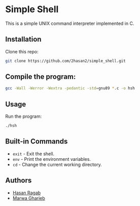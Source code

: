 # Simple Shell

This is a simple UNIX command interpreter implemented in C.

## Installation

Clone this repo:

```sh
git clone https://github.com/2hasan2/simple_shell.git
```
## Compile the program:

```sh
gcc -Wall -Werror -Wextra -pedantic -std=gnu89 *.c -o hsh
```

## Usage

Run the program:

```sh
./hsh
```

## Built-in Commands

- `exit` - Exit the shell.
- `env` - Print the environment variables.
- `cd` - Change the current working directory.

## Authors

- [Hasan Ragab](hr145310gmail.com)
- [Marwa Gharieb](ghariebm762@gmail.com)
